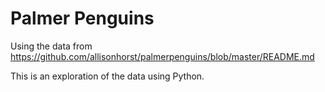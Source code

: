 # Palmer Penguins


Using the data from https://github.com/allisonhorst/palmerpenguins/blob/master/README.md

This is an exploration of the data using Python.
